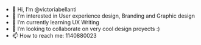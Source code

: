 - 👋 Hi, I’m @victoriabellanti
- 👀 I’m interested in User experience design, Branding and Graphic design 
- 🌱 I’m currently learning UX Writing 
- 💞️ I’m looking to collaborate on very cool design proyects :) 
- 📫 How to reach me: 1140880023 

<!---
victoriabellanti/victoriabellanti is a ✨ special ✨ repository because its `README.md` (this file) appears on your GitHub profile.
You can click the Preview link to take a look at your changes.
--->
